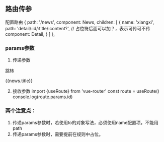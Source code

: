 ## 路由传参
配置路由
    {
      path: '/news',
      component: News,
      children: [
        {
          name: 'xiangxi',
          path: 'detail/:id/:title/:content?', // 占位符后面可以加？，表示可传可不传
          component: Detail,
        }
      ]
    },
### params参数
1. 传递参数

<!--跳转并携带params参数（to的字符串写法）-->
<router-link :to="/news/detail/001/新闻001/内容001">跳转</router-link>

<!--跳转并携带params参数（to的对象写法）-->
<router-link :to="{
    name: 'xiangxi',// 这里必须用name跳转，否则报错，路由找不到
    params: {
        id: news.id,
        title: news.title,
        content: news.content
    }}"> {{news.title}} </router-link>

2. 接收参数
import {useRoute} from 'vue-router'
const route = useRoute()
console.log(route.params.id)

### 两个注意点：
1. 传递params参数时，若使用to的对象写法，必须使用name配置项，不能用path
2. 传递params参数时，需要提前在规则中占位。
